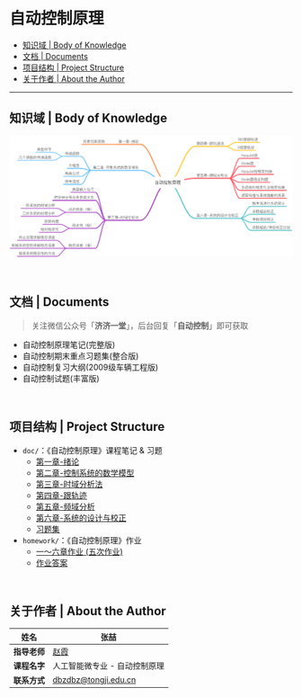 # 自动控制原理

* [知识域 | Body of Knowledge](#知识域--body-of-knowledge)
* [文档 | Documents](#文档--documents)
* [项目结构 | Project Structure](#项目结构--project-structure)
* [关于作者 | About the Author](#关于作者--about-the-author)

------

## 知识域 | Body of Knowledge

![mindnode](assets/mindnode.png)

<br/>

## 文档 | Documents

> 关注微信公众号「**济济一堂**」，后台回复「**自动控制**」即可获取

- 自动控制原理笔记(完整版)
- 自动控制期末重点习题集(整合版)
- 自动控制复习大纲(2009级车辆工程版)
- 自动控制试题(丰富版)

<br/>

## 项目结构 | Project Structure

- `doc/`：《自动控制原理》课程笔记 & 习题
  - [第一章-绪论](https://github.com/doubleZ0108/Automatic-Control-Principles/blob/master/doc/第一章-绪论.md)
  - [第二章-控制系统的数学模型](https://github.com/doubleZ0108/Automatic-Control-Principles/blob/master/doc/第二章-控制系统的数学模型.md)
  - [第三章-时域分析法](https://github.com/doubleZ0108/Automatic-Control-Principles/blob/master/doc/第三章-时域分析法.md)
  - [第四章-跟轨迹](https://github.com/doubleZ0108/Automatic-Control-Principles/blob/master/doc/第四章-跟轨迹.md)
  - [第五章-频域分析](https://github.com/doubleZ0108/Automatic-Control-Principles/blob/master/doc/第五章-频域分析.md)
  - [第六章-系统的设计与校正](https://github.com/doubleZ0108/Automatic-Control-Principles/blob/master/doc/第六章-系统的设计与校正.md)
  - [习题集](https://github.com/doubleZ0108/Automatic-Control-Principles/blob/master/doc/习题集.md)
- `homework/`：《自动控制原理》作业
  - [一～六章作业 (五次作业)](https://github.com/doubleZ0108/Automatic-Control-Principles/tree/master/homework)
  - [作业答案](https://github.com/doubleZ0108/Automatic-Control-Principles/blob/master/homework/自控答案.docx)

<br/>

## 关于作者 | About the Author

| 姓名         | 张喆                                                 |
| ------------ | ---------------------------------------------------- |
| **指导老师** | [赵霞](https://see.tongji.edu.cn/info/1156/4412.htm) |
| **课程名字** | 人工智能微专业 - 自动控制原理                        |
| **联系方式** | [dbzdbz@tongji.edu.cn](mailto:dbzdbz.tongji.edu.cn)  |